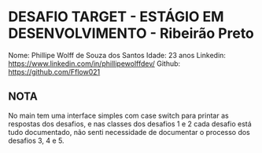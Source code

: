 # DESAFIO TARGET - ESTÁGIO EM DESENVOLVIMENTO - Ribeirão Preto

Nome: Phillipe Wolff de Souza dos Santos
Idade: 23 anos
Linkedin: https://www.linkedin.com/in/phillipewolffdev/
Github: https://github.com/Fflow021

## NOTA
No main tem uma interface simples com case switch para printar as respostas dos desafios, e nas classes dos desafios 1 e 2 cada desafio está tudo documentado, não senti necessidade de documentar o processo dos desafios 3, 4 e 5.
